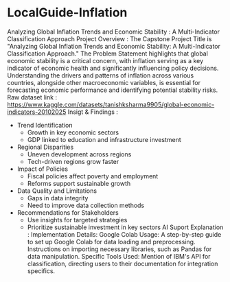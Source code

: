 # LocalGuide-Inflation
Analyzing Global Inflation Trends and Economic Stability : A Multi-Indicator Classification Approach
Project Overview : The Capstone Project Title is "Analyzing Global Inflation Trends and Economic Stability: A Multi-Indicator Classification Approach." The Problem Statement highlights that global economic stability is a critical concern, with inflation serving as a key indicator of economic health and significantly influencing policy decisions. Understanding the drivers and patterns of inflation across various countries, alongside other macroeconomic variables, is essential for forecasting economic performance and identifying potential stability risks.
Raw dataset link : https://www.kaggle.com/datasets/tanishksharma9905/global-economic-indicators-20102025 
Insigt & Findings : 
- Trend Identification
  - Growth in key economic sectors
  - GDP linked to education and infrastructure investment
- Regional Disparities
  - Uneven development across regions
  - Tech-driven regions grow faster
- Impact of Policies
  - Fiscal policies affect poverty and employment
  - Reforms support sustainable growth
- Data Quality and Limitations
  - Gaps in data integrity
  - Need to improve data collection methods
- Recommendations for Stakeholders
  - Use insights for targeted strategies
  - Prioritize sustainable investment in key sectors
AI Suport Explanation :
Implementation Details:
  Google Colab Usage:
  A step-by-step guide to set up Google Colab for data loading and preprocessing.
  Instructions on importing necessary libraries, such as Pandas for data manipulation.
Specific Tools Used:
  Mention of IBM's API for classification, directing users to their documentation for integration specifics.


